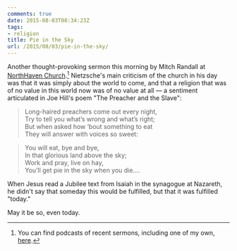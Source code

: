 ```yaml
---
comments: true
date: 2015-08-03T08:34:23Z
tags:
- religion
title: Pie in the Sky
url: /2015/08/03/pie-in-the-sky/
---
```


Another thought-provoking sermon this morning by Mitch Randall​ at [NorthHaven Church](http://northhavenchurch.net/)​.[^1] Nietzsche's main criticism of the church in his day was that it was simply about the world to come, and that a religion that was of no value in this world now was of no value at all — a sentiment articulated in Joe Hill's poem "The Preacher and the Slave":

>Long-haired preachers come out every night,  
Try to tell you what’s wrong and what’s right;  
But when asked how ’bout something to eat  
They will answer with voices so sweet:  
  
>You will eat, bye and bye,  
In that glorious land above the sky;  
Work and pray, live on hay,  
You’ll get pie in the sky when you die....

When Jesus read a Jubilee text from Isaiah in the synagogue at Nazareth, he didn't say that someday this would be fulfilled, but that it was fulfilled "today." 

May it be so, even today.

[^1]: You can find podcasts of recent sermons, including one of my own, [here](http://northhavenchurch.net/podcasts).
